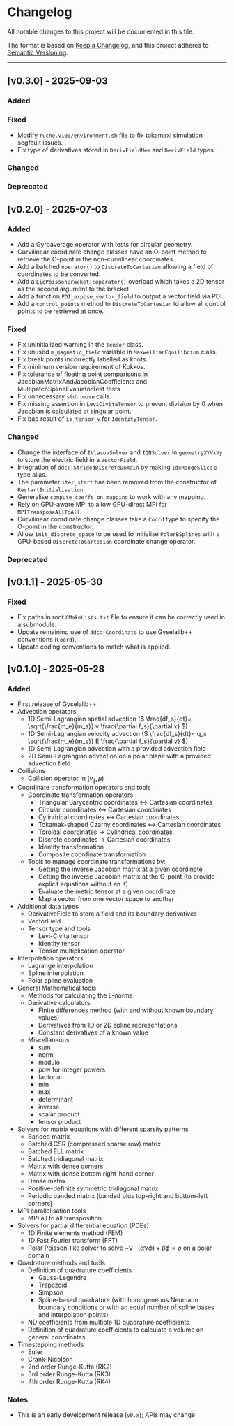 # Changelog

All notable changes to this project will be documented in this file.

The format is based on [Keep a Changelog](https://keepachangelog.com/en/1.1.0/),
and this project adheres to [Semantic Versioning](https://semver.org/spec/v2.0.0.html).

---

## [v0.3.0] - 2025-09-03

### Added

### Fixed

- Modify `ruche.v100/environment.sh` file to fix tokamaxi simulation segfault issues.
- Fix type of derivatives stored in `DerivFieldMem` and `DerivField` types.

### Changed

### Deprecated

## [v0.2.0] - 2025-07-03

### Added

- Add a Gyroaverage operator with tests for circular geometry.
- Curvilinear coordinate change classes have an O-point method to retrieve the O-point in the non-curvilinear coordinates.
- Add a batched `operator()` to `DiscreteToCartesian` allowing a field of coordinates to be converted.
- Add a `LiePoissonBracket::operator()` overload which takes a 2D tensor as the second argument to the bracket.
- Add a function `PDI_expose_vector_field` to output a vector field via PDI.
- Add a `control_points` method to `DiscreteToCartesian` to allow all control points to be retrieved at once.

### Fixed

- Fix uninitialized warning in the `Tensor` class.
- Fix unused `m_magnetic_field` variable in `MaxwellianEquilibrium` class.
- Fix break points incorrectly labelled as knots.
- Fix minimum version requirement of Kokkos.
- Fix tolerance of floating point comparisons in JacobianMatrixAndJacobianCoefficients and MultipatchSplineEvaluatorTest tests
- Fix unnecessary `std::move` calls.
- Fix missing assertion in `LeviCivitaTensor` to prevent division by 0 when Jacobian is calculated at singular point.
- Fix bad result of `is_tensor_v` for `IdentityTensor`.

### Changed

- Change the interface of `IVlasovSolver` and `IQNSolver` in `geometryXYVxVy` to store the electric field in a `VectorField`.
- Integration of `ddc::StridedDiscreteDomain` by making `IdxRangeSlice` a type alias.
- The parameter `iter_start` has been removed from the constructor of `RestartInitialisation`.
- Generalise `compute_coeffs_on_mapping` to work with any mapping.
- Rely on GPU-aware MPI to allow GPU-direct MPI for `MPITransposeAllToAll`.
- Curvilinear coordinate change classes take a `Coord` type to specify the O-point in the constructor.
- Allow `init_discrete_space` to be used to initialise `PolarBSplines` with a GPU-based `DiscreteToCartesian` coordinate change operator.

### Deprecated

## [v0.1.1] - 2025-05-30

### Fixed

- Fix paths in root `CMakeLists.txt` file to ensure it can be correctly used in a submodule.
- Update remaining use of `ddc::Coordinate` to use Gyselalib++ conventions (`Coord`).
- Update coding conventions to match what is applied.

## [v0.1.0] - 2025-05-28

### Added

- First release of Gyselalib++
- Advection operators
  - 1D Semi-Lagrangian spatial advection ($` \frac{df_s}{dt}= \sqrt{\frac{m_e}{m_s}} v \frac{\partial f_s}{\partial x} `$)
  - 1D Semi-Lagrangian velocity advection ($` \frac{df_s}{dt}= q_s \sqrt{\frac{m_e}{m_s}} E \frac{\partial f_s}{\partial v} `$)
  - 1D Semi-Lagrangian advection with a provided advection field
  - 2D Semi-Lagrangian advection on a polar plane with a provided advection field
- Collisions
  - Collision operator in $`(v_\parallel,\mu)`$
- Coordinate transformation operators and tools
  - Coordinate transformation operators
    - Triangular Barycentric coordinates <-> Cartesian coordinates
    - Circular coordinates <-> Cartesian coordinates
    - Cylindrical coordinates <-> Cartesian coordinates
    - Tokamak-shaped Czarny coordinates <-> Cartesian coordinates
    - Toroidal coordinates -> Cylindrical coordinates
    - Discrete coordinates -> Cartesian coordinates
    - Identity transformation
    - Composite coordinate transformation
  - Tools to manage coordinate transformations by:
    - Getting the inverse Jacobian matrix at a given coordinate
    - Getting the inverse Jacobian matrix at the O-point (to provide explicit equations without an if)
    - Evaluate the metric tensor at a given coordinate
    - Map a vector from one vector space to another
- Additional data types
  - DerivativeField to store a field and its boundary derivatives
  - VectorField
  - Tensor type and tools
    - Levi-Civita tensor
    - Identity tensor
    - Tensor multiplication operator
- Interpolation operators
  - Lagrange interpolation
  - Spline interpolation
  - Polar spline evaluation
- General Mathematical tools
  - Methods for calculating the L-norms
  - Derivative calculators
    - Finite differences method (with and without known boundary values)
    - Derivatives from 1D or 2D spline representations
    - Constant derivatives of a known value
  - Miscellaneous
    - sum
    - norm
    - modulo
    - pow for integer powers
    - factorial
    - min
    - max
    - determinant
    - inverse
    - scalar product
    - tensor product
- Solvers for matrix equations with different sparsity patterns
  - Banded matrix
  - Batched CSR (compressed sparse row) matrix
  - Batched ELL matrix
  - Batched tridiagonal matrix
  - Matrix with dense corners
  - Matrix with dense bottom right-hand corner
  - Dense matrix
  - Positive-definite symmetric tridiagonal matrix
  - Periodic banded matrix (banded plus top-right and bottom-left corners)
- MPI parallelisation tools
  - MPI all to all transposition
- Solvers for partial differential equation (PDEs)
  - 1D Finite elements method (FEM)
  - 1D Fast Fourier transform (FFT)
  - Polar Poisson-like solver to solve $` - \nabla \cdot (\alpha \nabla \phi) + \beta \phi = \rho `$ on a polar domain
- Quadrature methods and tools
  - Definition of quadrature coefficients
    - Gauss-Legendre
    - Trapezoid
    - Simpson
    - Spline-based quadrature (with homogeneous Neumann boundary conditions or with an equal number of spline bases and interpolation points)
  - ND coefficients from multiple 1D quadrature coefficients
  - Definition of quadrature coefficients to calculate a volume on general coordinates
- Timestepping methods
  - Euler
  - Crank-Nicolson
  - 2nd order Runge-Kutta (RK2)
  - 3rd order Runge-Kutta (RK3)
  - 4th order Runge-Kutta (RK4)

### Notes

- This is an early development release (`v0.x`); APIs may change
